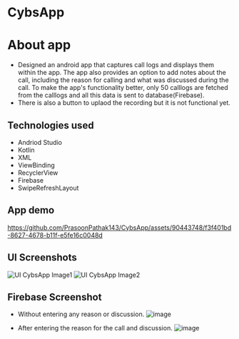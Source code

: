 # CybsApp

# About app
- Designed an android app that captures call logs and displays them within the app. The app also provides an option to add notes about the call, including the reason for calling and what was discussed during the call. To make the app's functionality better, only 50 calllogs are fetched from the calllogs and all this data is sent to database(Firebase).
- There is also a button to uplaod the recording but it is not functional yet.

## Technologies used
- Andriod Studio
- Kotlin
- XML
- ViewBinding
- RecyclerView
- Firebase
- SwipeRefreshLayout

## App demo
https://github.com/PrasoonPathak143/CybsApp/assets/90443748/f3f401bd-8627-4678-b11f-e5fe16c0048d

## UI Screenshots
![UI CybsApp Image1](https://github.com/PrasoonPathak143/CybsApp/assets/90443748/7e9236ae-f6b3-414a-996a-2c6935a327ab)
![UI CybsApp Image2](https://github.com/PrasoonPathak143/CybsApp/assets/90443748/11502fbf-c605-4bd9-b37a-fa9fe36df3fb)

## Firebase Screenshot
- Without entering any reason or discussion.
![image](https://github.com/PrasoonPathak143/CybsApp/assets/90443748/d16bcf45-5be9-4045-b91c-ae537fab00fc)

- After entering the reason for the call and discussion.
![image](https://github.com/PrasoonPathak143/CybsApp/assets/90443748/d9edf89f-7c08-49e1-8ebc-bd190271ed78)
